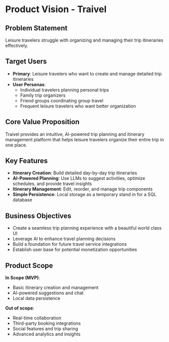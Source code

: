 # Product Vision - Traivel

## Problem Statement

Leisure travelers struggle with organizing and managing their trip itineraries effectively.

## Target Users

- **Primary**: Leisure travelers who want to create and manage detailed trip itineraries
- **User Personas**:
  - Individual travelers planning personal trips
  - Family trip organizers
  - Friend groups coordinating group travel
  - Frequent leisure travelers who want better organization

## Core Value Proposition

Traivel provides an intuitive, AI-powered trip planning and itinerary management platform that helps leisure travelers organize their entire trip in one place.

## Key Features

- **Itinerary Creation**: Build detailed day-by-day trip itineraries
- **AI-Powered Planning**: Use LLMs to suggest activities, optimize schedules, and provide travel insights
- **Itinerary Management**: Edit, reorder, and manage trip components
- **Simple Persistence**: Local storage as a temporary stand in for a SQL database

## Business Objectives

- Create a seamless trip planning experience with a beautiful world class UI
- Leverage AI to enhance travel planning decisions
- Build a foundation for future travel service integrations
- Establish user base for potential monetization opportunities

## Product Scope

**In Scope (MVP)**:

- Basic itinerary creation and management
- AI-powered suggestions and chat
- Local data persistence

**Out of scope**:

- Real-time collaboration
- Third-party booking integrations
- Social features and trip sharing
- Advanced analytics and insights
